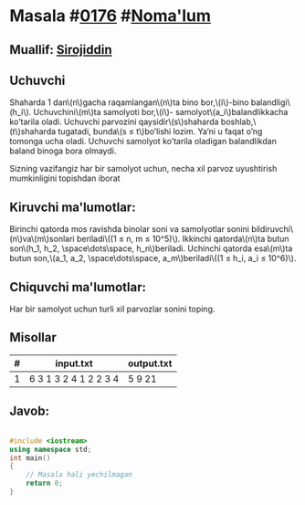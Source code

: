
<h1>Masala #<a href="https://robocontest.uz/tasks/0176">0176</a> #<a href="https://robocontest.uz/tasks?category=1">Noma'lum</a></h1>
<h2> Muallif: <a href="https://robocontest.uz/profile/sirojiddin">Sirojiddin</a></h2>
<h2>Uchuvchi</h2>
<p>Shaharda 1 dan\(n\)gacha raqamlangan\(n\)ta bino bor,\(i\)-bino balandligi\(h_i\). Uchuvchini\(m\)ta samolyoti bor,\(i\)- samolyot\(a_i\)balandlikkacha ko’tarila oladi.
Uchuvchi parvozini qaysidir\(s\)shaharda boshlab,\(t\)shaharda tugatadi, bunda\(s ≤ t\)bo’lishi lozim. Ya’ni u faqat o’ng tomonga ucha oladi. Uchuvchi samolyot ko’tarila oladigan balandlikdan baland binoga bora olmaydi.

Sizning vazifangiz har bir samolyot uchun, necha xil parvoz uyushtirish mumkinligini topishdan iborat</p>
<h2>Kiruvchi ma'lumotlar:</h2>
<p>Birinchi qatorda mos ravishda binolar soni va samolyotlar sonini bildiruvchi\(n\)va\(m\)sonlari beriladi\((1 ≤ n, m ≤ 10^5)\). Ikkinchi qatorda\(n\)ta butun son\(h_1, h_2, \space\dots\space, h_n\)beriladi. Uchinchi qatorda esa\(m\)ta butun son,\(a_1, a_2, \space\dots\space, a_m\)beriladi\((1 ≤ h_i, a_i ≤ 10^6)\).</p>
<h2>Chiquvchi ma'lumotlar:</h2>
<p>Har bir samolyot uchun turli xil parvozlar sonini toping.</p>
<h2>Misollar</h2>
<table>
    <thead>
        <tr>
            <th>#</th>
            <th>input.txt</th>
            <th>output.txt</th>
        </tr>
    </thead>
    <tbody>
            <tr>
                <td>1</td>
                <td>6 3
1 3 2 4 1 2
2 3 4</td>
                <td>5
9
21</td>
            </tr>
    </tbody>
    </table>
    
<h2>Javob:</h2>

######
```cpp
#include <iostream>
using namespace std;
int main()
{
    // Masala hali yechilmagan
    return 0;
}
```
